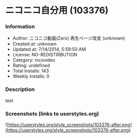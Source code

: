 # ニコニコ自分用 (103376)

### Information
- Author: ニコニコ動画(Zero) 再生ページ改変 (unknown)
- Created at: unknown
- Updated at: 7/14/2014, 5:59:50 AM
- License: NO-REDISTRIBUTION
- Category: nicovideo
- Rating: undefined
- Total installs: 143
- Weekly installs: 0


### Description
test


### Screenshots (links to userstyles.org)
![https://userstyles.org/style_screenshots/103376-after.png](https://userstyles.org/style_screenshots/103376-after.png)


